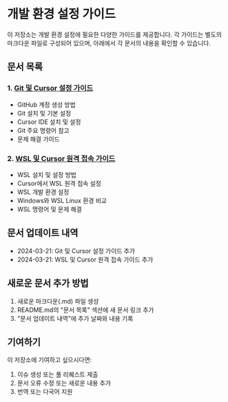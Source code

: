 # 개발 환경 설정 가이드

이 저장소는 개발 환경 설정에 필요한 다양한 가이드를 제공합니다. 각 가이드는 별도의 마크다운 파일로 구성되어 있으며, 아래에서 각 문서의 내용을 확인할 수 있습니다.

## 문서 목록

### 1. [Git 및 Cursor 설정 가이드](GIT_CURSOR.md)
- GitHub 계정 생성 방법
- Git 설치 및 기본 설정
- Cursor IDE 설치 및 설정
- Git 주요 명령어 참고
- 문제 해결 가이드

### 2. [WSL 및 Cursor 원격 접속 가이드](WSL_CURSOR.md)
- WSL 설치 및 설정 방법
- Cursor에서 WSL 원격 접속 설정
- WSL 개발 환경 설정
- Windows와 WSL Linux 환경 비교
- WSL 명령어 및 문제 해결

## 문서 업데이트 내역
- 2024-03-21: Git 및 Cursor 설정 가이드 추가
- 2024-03-21: WSL 및 Cursor 원격 접속 가이드 추가

## 새로운 문서 추가 방법
1. 새로운 마크다운(.md) 파일 생성
2. README.md의 "문서 목록" 섹션에 새 문서 링크 추가
3. "문서 업데이트 내역"에 추가 날짜와 내용 기록

## 기여하기
이 저장소에 기여하고 싶으시다면:
1. 이슈 생성 또는 풀 리퀘스트 제출
2. 문서 오류 수정 또는 새로운 내용 추가
3. 번역 또는 다국어 지원